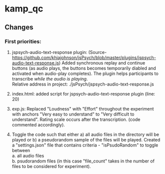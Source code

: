 # kamp_qc

## Changes
### First priorities:
1. jspsych-audio-text-response plugin: (Source- https://github.com/khiajohnson/jsPsych/blob/master/plugins/jspsych-audio-text-response.js)
Added synchronous replay and continue buttons (as audio plays, the buttons becomes temporarily diabled and activated when audio-play completes). The plugin helps participants to transcribe *while the audio is playing*.<br>
Relative address in project: ./jsPsych/jspsych-audio-text-response.js

2. index.html: added script for jspsych-audio-text-response plugin (line: 20)

3. exp.js: Replaced "Loudness" with "Effort" throughout the experiment with anchors "Very easy to understand" to "Very difficult to understand". Rating scale occurs after the transcription.
(code commented accordingly).

4. Toggle the code such that either a) all audio files in the directory will be played or b) a pseudorandom sample of the files will be played.
Created a "settings.json" file that contains criteria - "isPsudoRandom" to toggle between <br>
a. all audio files<br>
b. psudorandom files (in this case "file_count" takes in the number of files to be considered for experiment).